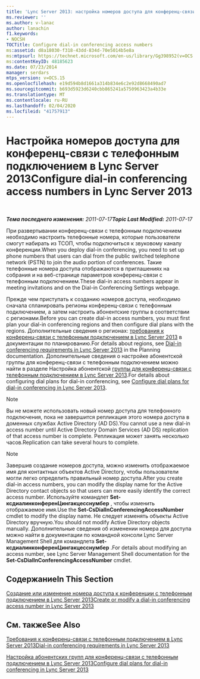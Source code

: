 ```yaml
---
title: 'Lync Server 2013: настройка номеров доступа для конференц-связи с телефонным подключением'
ms.reviewer: ''
ms.author: v-lanac
author: lanachin
f1.keywords:
- NOCSH
TOCTitle: Configure dial-in conferencing access numbers
ms:assetid: d8a18030-f318-43dd-834d-70e5014b5e8a
ms:mtpsurl: https://technet.microsoft.com/en-us/library/Gg398952(v=OCS.15)
ms:contentKeyID: 48185623
ms.date: 07/23/2014
manager: serdars
mtps_version: v=OCS.15
ms.openlocfilehash: e19d594b8d1661a314b834e6c2e92d8668490ad7
ms.sourcegitcommit: b693d5923d6240cbb865241a5750963423a4b33e
ms.translationtype: MT
ms.contentlocale: ru-RU
ms.lasthandoff: 02/04/2020
ms.locfileid: "41757913"
---
```

<div data-xmlns="http://www.w3.org/1999/xhtml">

<div class="topic" data-xmlns="http://www.w3.org/1999/xhtml" data-msxsl="urn:schemas-microsoft-com:xslt" data-cs="http://msdn.microsoft.com/en-us/">

<div data-asp="http://msdn2.microsoft.com/asp">

# <a name="configure-dial-in-conferencing-access-numbers-in-lync-server-2013"></a><span data-ttu-id="5ba3d-102">Настройка номеров доступа для конференц-связи с телефонным подключением в Lync Server 2013</span><span class="sxs-lookup"><span data-stu-id="5ba3d-102">Configure dial-in conferencing access numbers in Lync Server 2013</span></span>

</div>

<div id="mainSection">

<div id="mainBody">

<span> </span>

<span data-ttu-id="5ba3d-103">_**Тема последнего изменения:** 2011-07-17_</span><span class="sxs-lookup"><span data-stu-id="5ba3d-103">_**Topic Last Modified:** 2011-07-17_</span></span>

<span data-ttu-id="5ba3d-104">При развертывании конференц-связи с телефонным подключением необходимо настроить телефонные номера, которые пользователи смогут набирать из ТСОП, чтобы подключиться к звуковому каналу конференции.</span><span class="sxs-lookup"><span data-stu-id="5ba3d-104">When you deploy dial-in conferencing, you need to set up phone numbers that users can dial from the public switched telephone network (PSTN) to join the audio portion of conferences.</span></span> <span data-ttu-id="5ba3d-105">Такие телефонные номера доступа отображаются в приглашениях на собрания и на веб-странице параметров конференц-связи с телефонным подключением.</span><span class="sxs-lookup"><span data-stu-id="5ba3d-105">These dial-in access numbers appear in meeting invitations and on the Dial-in Conferencing Settings webpage.</span></span>

<span data-ttu-id="5ba3d-106">Прежде чем приступать к созданию номеров доступа, необходимо сначала спланировать регионы конференц-связи с телефонным подключением, а затем настроить абонентские группы в соответствии с регионами.</span><span class="sxs-lookup"><span data-stu-id="5ba3d-106">Before you can create dial-in access numbers, you must first plan your dial-in conferencing regions and then configure dial plans with the regions.</span></span> <span data-ttu-id="5ba3d-107">Дополнительные сведения о регионах: [требования к конференц-связи с телефонным подключением в Lync Server 2013](lync-server-2013-dial-in-conferencing-requirements.md) в документации по планированию.</span><span class="sxs-lookup"><span data-stu-id="5ba3d-107">For details about regions, see [Dial-in conferencing requirements in Lync Server 2013](lync-server-2013-dial-in-conferencing-requirements.md) in the Planning documentation.</span></span> <span data-ttu-id="5ba3d-108">Дополнительные сведения о настройке абонентской группы для конференц-связи с телефонным подключением можно найти в разделе Настройка абонентской [группы для конференц-связи с телефонным подключением в Lync Server 2013](lync-server-2013-configure-dial-plans-for-dial-in-conferencing.md).</span><span class="sxs-lookup"><span data-stu-id="5ba3d-108">For details about configuring dial plans for dial-in conferencing, see [Configure dial plans for dial-in conferencing in Lync Server 2013](lync-server-2013-configure-dial-plans-for-dial-in-conferencing.md).</span></span>

<div>


> [!NOTE]  
> <span data-ttu-id="5ba3d-109">Вы не можете использовать новый номер доступа для телефонного подключения, пока не завершится репликация этого номера доступа в доменных службах Active Directory (AD&nbsp;DS).</span><span class="sxs-lookup"><span data-stu-id="5ba3d-109">You cannot use a new dial-in access number until Active Directory Domain Services (AD&nbsp;DS) replication of that access number is complete.</span></span> <span data-ttu-id="5ba3d-110">Репликация может занять несколько часов.</span><span class="sxs-lookup"><span data-stu-id="5ba3d-110">Replication can take several hours to complete.</span></span>



</div>

<div>


> [!NOTE]  
> <span data-ttu-id="5ba3d-111">Завершив создание номеров доступа, можно изменить отображаемое имя для контактных объектов Active Directory, чтобы пользователи могли легко определить правильный номер доступа.</span><span class="sxs-lookup"><span data-stu-id="5ba3d-111">After you create dial-in access numbers, you can modify the display name for the Active Directory contact objects so that users can more easily identify the correct access number.</span></span> <span data-ttu-id="5ba3d-112">Используйте командлет <STRONG>Set-ксдиалинконференЦингакцесснумбер</STRONG> , чтобы изменить отображаемое имя.</span><span class="sxs-lookup"><span data-stu-id="5ba3d-112">Use the <STRONG>Set-CsDialInConferencingAccessNumber</STRONG> cmdlet to modify the display name.</span></span> <span data-ttu-id="5ba3d-113">Не следует изменять объекты Active Directory вручную.</span><span class="sxs-lookup"><span data-stu-id="5ba3d-113">You should not modify Active Directory objects manually.</span></span> <span data-ttu-id="5ba3d-114">Дополнительные сведения об изменении номера для доступа можно найти в документации по командной консоли Lync Server Management Shell для командлета <STRONG>Set-ксдиалинконференЦингакцесснумбер</STRONG> .</span><span class="sxs-lookup"><span data-stu-id="5ba3d-114">For details about modifying an access number, see Lync Server Management Shell documentation for the <STRONG>Set-CsDialInConferencingAccessNumber</STRONG> cmdlet.</span></span>



</div>

<div>

## <a name="in-this-section"></a><span data-ttu-id="5ba3d-115">Содержание</span><span class="sxs-lookup"><span data-stu-id="5ba3d-115">In This Section</span></span>

[<span data-ttu-id="5ba3d-116">Создание или изменение номера доступа к конференции с телефонным подключением в Lync Server 2013</span><span class="sxs-lookup"><span data-stu-id="5ba3d-116">Create or modify a dial-in conferencing access number in Lync Server 2013</span></span>](lync-server-2013-create-or-modify-a-dial-in-conferencing-access-number.md)

</div>

<div>

## <a name="see-also"></a><span data-ttu-id="5ba3d-117">См. также</span><span class="sxs-lookup"><span data-stu-id="5ba3d-117">See Also</span></span>


[<span data-ttu-id="5ba3d-118">Требования к конференц-связи с телефонным подключением в Lync Server 2013</span><span class="sxs-lookup"><span data-stu-id="5ba3d-118">Dial-in conferencing requirements in Lync Server 2013</span></span>](lync-server-2013-dial-in-conferencing-requirements.md)  


[<span data-ttu-id="5ba3d-119">Настройка абонентских групп для конференц-связи с телефонным подключением в Lync Server 2013</span><span class="sxs-lookup"><span data-stu-id="5ba3d-119">Configure dial plans for dial-in conferencing in Lync Server 2013</span></span>](lync-server-2013-configure-dial-plans-for-dial-in-conferencing.md)  
  

</div>

</div>

<span> </span>

</div>

</div>

</div>

